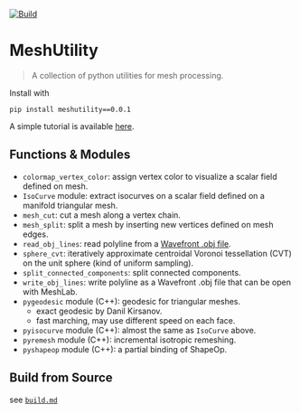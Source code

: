 [![Build](https://github.com/zishun/MeshUtility/actions/workflows/wheels.yml/badge.svg?branch=main)](https://github.com/zishun/MeshUtility/actions/workflows/wheels.yml)
# MeshUtility

> A collection of python utilities for mesh processing.

Install with
```
pip install meshutility==0.0.1
```

A simple tutorial is available [here](https://zishun.github.io/projects/MeshUtility/).


## Functions & Modules
- ```colormap_vertex_color```: assign vertex color to visualize a scalar field defined on mesh.
- ```IsoCurve``` module: extract isocurves on a scalar field defined on a manifold triangular mesh.
- ```mesh_cut```: cut a mesh along a vertex chain.
- ```mesh_split```: split a mesh by inserting new vertices defined on mesh edges.
- ```read_obj_lines```: read polyline from a [Wavefront .obj file](https://en.wikipedia.org/wiki/Wavefront_.obj_file#Line_elements).
- ```sphere_cvt```: iteratively approximate centroidal Voronoi tessellation (CVT) on the unit sphere (kind of uniform sampling).
- ```split_connected_components```: split connected components.
- ```write_obj_lines```: write polyline as a Wavefront .obj file that can be open with MeshLab.
- ```pygeodesic``` module (C++): geodesic for triangular meshes.
    - exact geodesic by Danil Kirsanov.
    - fast marching, may use different speed on each face.
- ```pyisocurve``` module (C++): almost the same as ```IsoCurve``` above.
- ```pyremesh``` module (C++): incremental isotropic remeshing.
- ```pyshapeop``` module (C++): a partial binding of ShapeOp.


## Build from Source

see [```build.md```](https://github.com/zishun/MeshUtility/blob/main/build.md)
